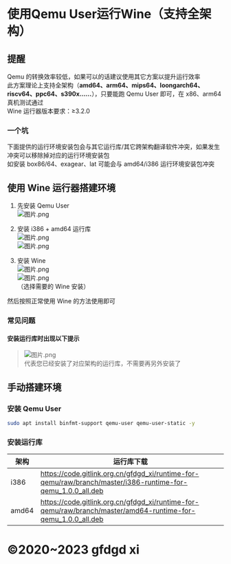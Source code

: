 # 使用Qemu User运行Wine（支持全架构）
## 提醒
Qemu 的转换效率较低，如果可以的话建议使用其它方案以提升运行效率  
此方案理论上支持全架构（**amd64、arm64、mips64、loongarch64、riscv64、ppc64、s390x……**），只要能跑 Qemu User 即可，在 x86、arm64 真机测试通过  
Wine 运行器版本要求：≥3.2.0  
### 一个坑
下面提供的运行环境安装包会与其它运行库/其它跨架构翻译软件冲突，如果发生冲突可以移除掉对应的运行环境安装包  
如安装 box86/64、exagear、lat 可能会与 amd64/i386 运行环境安装包冲突  

## 使用 Wine 运行器搭建环境
1. 先安装 Qemu User  
  ![图片.png](https://storage.deepin.org/thread/202304161949507685_图片.png)

2. 安装 i386 + amd64 运行库  
  ![图片.png](https://storage.deepin.org/thread/202304161951332720_图片.png)  
  ![图片.png](https://storage.deepin.org/thread/202304161950523796_图片.png)  

3. 安装 Wine  
  ![图片.png](https://storage.deepin.org/thread/202304161952268343_图片.png)  
  ![图片.png](https://storage.deepin.org/thread/202304161953003245_图片.png)  
  （选择需要的 Wine 安装）

然后按照正常使用 Wine 的方法使用即可

### 常见问题
#### 安装运行库时出现以下提示
> ![图片.png](https://storage.deepin.org/thread/202304162027211739_图片.png)  
代表您已经安装了对应架构的运行库，不需要再另外安装了  

## 手动搭建环境
### 安装 Qemu User
```bash
sudo apt install binfmt-support qemu-user qemu-user-static -y
```
### 安装运行库
| 架构 | 运行库下载 |
|-|-|
| i386 | https://code.gitlink.org.cn/gfdgd_xi/runtime-for-qemu/raw/branch/master/i386-runtime-for-qemu_1.0.0_all.deb |
| amd64 | https://code.gitlink.org.cn/gfdgd_xi/runtime-for-qemu/raw/branch/master/amd64-runtime-for-qemu_1.0.0_all.deb |



# ©2020~2023 gfdgd xi